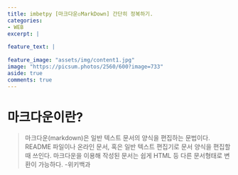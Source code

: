 ```yaml
---
title: imbetpy [마크다운◽MarkDown] 간단히 정복하기.
categories:
- WEB
excerpt: |
  
feature_text: |
  
feature_image: "assets/img/content1.jpg"
image: "https://picsum.photos/2560/600?image=733"
aside: true
comments: true
---
```


# 마크다운이란?
> 마크다운(markdown)은 일반 텍스트 문서의 양식을 편집하는 문법이다. README 파일이나 온라인 문서, 혹은 일반 텍스트 편집기로 문서 양식을 편집할 때 쓰인다. 마크다운을 이용해 작성된 문서는 쉽게 HTML 등 다른 문서형태로 변환이 가능하다.
-위키백과